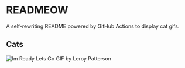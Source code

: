 # READMEOW

A self-rewriting README powered by GitHub Actions to display cat gifs.

## Cats

![Im Ready Lets Go GIF by Leroy Patterson](https://media3.giphy.com/media/CjmvTCZf2U3p09Cn0h/200.gif?cid=9acd02daghiduf5k163nwfl99uu7p8bfqpaql1kk09xj9cfr&ep=v1_gifs_search&rid=200.gif&ct=g)
